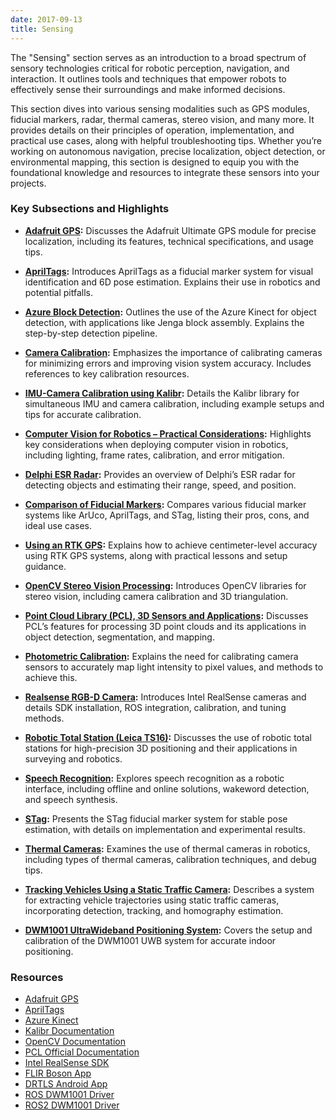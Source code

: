 ```yaml
---
date: 2017-09-13
title: Sensing
---
```

<!-- **This page is a stub.** You can help us improve it by [editing it](https://github.com/RoboticsKnowledgebase/roboticsknowledgebase.github.io).
{: .notice--warning} -->

The "Sensing" section serves as an introduction to a broad spectrum of sensory technologies critical for robotic perception, navigation, and interaction. It outlines tools and techniques that empower robots to effectively sense their surroundings and make informed decisions.

This section dives into various sensing modalities such as GPS modules, fiducial markers, radar, thermal cameras, stereo vision, and many more. It provides details on their principles of operation, implementation, and practical use cases, along with helpful troubleshooting tips. Whether you’re working on autonomous navigation, precise localization, object detection, or environmental mapping, this section is designed to equip you with the foundational knowledge and resources to integrate these sensors into your projects.

### Key Subsections and Highlights

- **[Adafruit GPS](/wiki/sensing/adafruit-gps/):**
  Discusses the Adafruit Ultimate GPS module for precise localization, including its features, technical specifications, and usage tips. 

- **[AprilTags](/wiki/sensing/apriltags/):**
  Introduces AprilTags as a fiducial marker system for visual identification and 6D pose estimation. Explains their use in robotics and potential pitfalls.

- **[Azure Block Detection](/wiki/sensing/azure-block-detection/):**
  Outlines the use of the Azure Kinect for object detection, with applications like Jenga block assembly. Explains the step-by-step detection pipeline.

- **[Camera Calibration](/wiki/sensing/camera-calibration/):**
  Emphasizes the importance of calibrating cameras for minimizing errors and improving vision system accuracy. Includes references to key calibration resources.

- **[IMU-Camera Calibration using Kalibr](/wiki/sensing/camera-imu-calibration/):**
  Details the Kalibr library for simultaneous IMU and camera calibration, including example setups and tips for accurate calibration.

- **[Computer Vision for Robotics – Practical Considerations](/wiki/sensing/computer-vision-considerations/):**
  Highlights key considerations when deploying computer vision in robotics, including lighting, frame rates, calibration, and error mitigation.

- **[Delphi ESR Radar](/wiki/sensing/delphi-esr-radar/):**
  Provides an overview of Delphi’s ESR radar for detecting objects and estimating their range, speed, and position.

- **[Comparison of Fiducial Markers](/wiki/sensing/fiducial-markers/):**
  Compares various fiducial marker systems like ArUco, AprilTags, and STag, listing their pros, cons, and ideal use cases.

- **[Using an RTK GPS](/wiki/sensing/gps/):**
  Explains how to achieve centimeter-level accuracy using RTK GPS systems, along with practical lessons and setup guidance.

- **[OpenCV Stereo Vision Processing](/wiki/sensing/opencv-stereo/):**
  Introduces OpenCV libraries for stereo vision, including camera calibration and 3D triangulation.

- **[Point Cloud Library (PCL), 3D Sensors and Applications](/wiki/sensing/pcl/):**
  Discusses PCL’s features for processing 3D point clouds and its applications in object detection, segmentation, and mapping.

- **[Photometric Calibration](/wiki/sensing/photometric-calibration/):**
  Explains the need for calibrating camera sensors to accurately map light intensity to pixel values, and methods to achieve this.

- **[Realsense RGB-D Camera](/wiki/sensing/realsense/):**
  Introduces Intel RealSense cameras and details SDK installation, ROS integration, calibration, and tuning methods.

- **[Robotic Total Station (Leica TS16)](/wiki/sensing/robotic-total-stations/):**
  Discusses the use of robotic total stations for high-precision 3D positioning and their applications in surveying and robotics.

- **[Speech Recognition](/wiki/sensing/speech-recognition/):**
  Explores speech recognition as a robotic interface, including offline and online solutions, wakeword detection, and speech synthesis.

- **[STag](/wiki/sensing/stag/):**
  Presents the STag fiducial marker system for stable pose estimation, with details on implementation and experimental results.

- **[Thermal Cameras](/wiki/sensing/thermal-cameras/):**
  Examines the use of thermal cameras in robotics, including types of thermal cameras, calibration techniques, and debug tips.

- **[Tracking Vehicles Using a Static Traffic Camera](/wiki/sensing/trajectory_extraction_static_camera/):**
  Describes a system for extracting vehicle trajectories using static traffic cameras, incorporating detection, tracking, and homography estimation.

- **[DWM1001 UltraWideband Positioning System](/wiki/sensing/ultrawideband-beacon-positioning/):**
  Covers the setup and calibration of the DWM1001 UWB system for accurate indoor positioning.

### Resources

- [Adafruit GPS](https://www.adafruit.com/product/746)  
- [AprilTags](https://april.eecs.umich.edu/apriltag/)  
- [Azure Kinect](https://learn.microsoft.com/en-us/azure/kinect-dk/)  
- [Kalibr Documentation](https://github.com/ethz-asl/kalibr/wiki)  
- [OpenCV Documentation](https://docs.opencv.org/)  
- [PCL Official Documentation](http://pointclouds.org/documentation/)  
- [Intel RealSense SDK](https://github.com/IntelRealSense/librealsense/)  
- [FLIR Boson App](https://www.flir.com/support/products/boson/#Downloads)  
- [DRTLS Android App](https://apkcombo.com/decawave-drtls-manager-r1/com.decawave.argomanager/)  
- [ROS DWM1001 Driver](https://github.com/TIERS/ros-dwm1001-uwb-localization)  
- [ROS2 DWM1001 Driver](https://github.com/John-HarringtonNZ/dwm1001_dev_ros2)  
